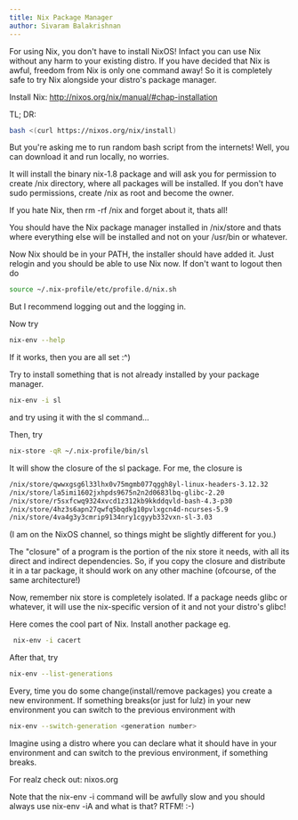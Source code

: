 ```yaml
---
title: Nix Package Manager
author: Sivaram Balakrishnan
---
```


For using Nix, you don't have to install NixOS! Infact you can use Nix
without any harm to your existing distro. If you have decided that Nix
is awful, freedom from Nix is only one command away! So it is completely
safe to try Nix alongside your distro's package manager.

Install Nix:
http://nixos.org/nix/manual/#chap-installation

TL; DR:

``` bash
bash <(curl https://nixos.org/nix/install)
```

But you're asking me to run random bash script from the internets!
Well, you can download it and run locally, no worries.

It will install the binary nix-1.8 package and will ask you for permission to
create /nix directory, where all packages will be installed. If you don't have
sudo permissions, create /nix as root and become the owner.

If you hate Nix, then rm -rf /nix and forget about it, thats all!

You should have the Nix package manager installed in /nix/store and thats where
everything else will be installed and not on your /usr/bin or whatever.

Now Nix should be in your PATH, the installer should have added it. Just relogin
and you should be able to use Nix now. If don't want to logout then do

``` bash
source ~/.nix-profile/etc/profile.d/nix.sh
```

But I recommend logging out and the logging in.

Now try

``` bash
nix-env --help
```

If it works, then you are all set :^)

Try to install something that is not already installed by your package manager.

``` bash
nix-env -i sl
```

and try using it with the sl command...

Then, try

``` bash
nix-store -qR ~/.nix-profile/bin/sl
```

It will show the closure of the sl package. For me, the closure is

``` bash
/nix/store/qwwxgsg6l33lhx0v75mgmb077qggh8yl-linux-headers-3.12.32
/nix/store/la5imi1602jxhpds9675n2n2d0683lbq-glibc-2.20
/nix/store/r5sxfcwq9324xvcd1z312kb9kkddqvld-bash-4.3-p30
/nix/store/4hz3s6apn27qwfq5bqdkg10pvlxgcn4d-ncurses-5.9
/nix/store/4va4g3y3cmrip9134nry1cgyyb332vxn-sl-3.03
```

(I am on the NixOS channel, so things might be slightly different for you.)

The "closure" of a program is the portion of the nix store it needs, with all
its direct and indirect dependencies. So, if you copy the closure and distribute
it in a tar package, it should work on any other machine (ofcourse, of the same architecture!)

Now, remember nix store is completely isolated. If a package needs glibc or
whatever, it will use the  nix-specific version of it and not your distro's glibc!

Here comes the cool part of Nix. Install another package eg.

``` bash
 nix-env -i cacert
```

After that, try

``` bash
nix-env --list-generations
```

Every, time you do some change(install/remove packages) you create a new environment. If
something breaks(or just for lulz) in your new environment you can switch to the previous
environment with

``` bash
nix-env --switch-generation <generation number>
```

Imagine using a distro where you can declare what it should have in your environment
and can switch to the previous environment, if something breaks.

For realz check out: nixos.org

Note that the nix-env -i command will be awfully slow and you should always use
nix-env -iA and what is that? RTFM! :-)
